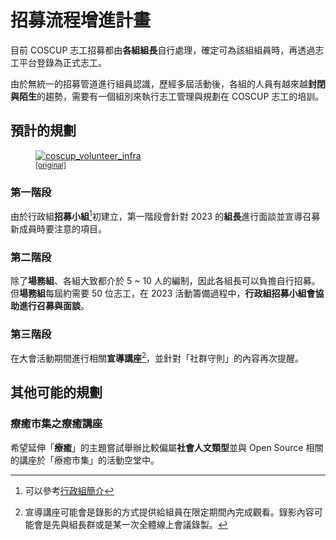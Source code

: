 # 招募流程增進計畫

目前 COSCUP 志工招募都由**各組組長**自行處理，確定可為該組組員時，再透過志工平台登錄為正式志工。

由於無統一的招募管道進行組員認識，歷經多屆活動後，各組的人員有越來越**封閉與陌生**的趨勢，需要有一個組別來執行志工管理與規劃在 COSCUP 志工的培訓。

## 預計的規劃

<figure markdown>
  <a href="https://s3.toomore.net/coscup/volunteer/docs_tasks_enhance_recruitment.svg">
    <img alt="coscup_volunteer_infra" src="https://s3.toomore.net/coscup/volunteer/docs_tasks_enhance_recruitment.svg">
  </a>
  <figcaption><small><a href="https://s3.toomore.net/coscup/volunteer/docs_tasks_enhance_recruitment.svg">[original]</a></small></figcaption>
</figure>

### 第一階段

由於行政組**招募小組**[^1]初建立，第一階段會針對 2023 的**組長**進行面談並宣導召募新成員時要注意的項目。

### 第二階段

除了**場務組**、各組大致都介於 5 ~ 10 人的編制，因此各組長可以負擔自行招募。但**場務組**每屆約需要 50 位志工，在 2023 活動籌備過程中，**行政組招募小組會協助進行召募與面談**。

### 第三階段

在大會活動期間進行相關**宣導講座**[^2]，並針對「社群守則」的內容再次提醒。

## 其他可能的規劃

### 療癒市集之療癒講座

希望延伸「**療癒**」的主題嘗試舉辦比較偏屬**社會人文類型**並與 Open Source 相關的講座於「療癒市集」的活動空堂中。

[^1]: 可以參考[行政組簡介](../recruit.zh_TW.md)
[^2]: 宣導講座可能會是錄影的方式提供給組員在限定期間內完成觀看。錄影內容可能會是先與組長群或是某一次全體線上會議錄製。
